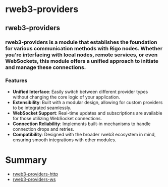 # rweb3-providers


## rweb3-providers

### rweb3-providers is a module that establishes the foundation for various communication methods with Rigo nodes. Whether you're interfacing with local nodes, remote services, or even WebSockets, this module offers a unified approach to initiate and manage these connections.

### Features

- **Unified Interface**: Easily switch between different provider types without changing the core logic of your application.
- **Extensibility**: Built with a modular design, allowing for custom providers to be integrated seamlessly.
- **WebSocket Support**: Real-time updates and subscriptions are available for those utilizing WebSocket connections.
- **Connection Reliability**: Implements built-in mechanisms to handle connection drops and retries.
- **Compatibility**: Designed with the broader rweb3 ecosystem in mind, ensuring smooth integrations with other modules.



# Summary

* [rweb3-providers-http](./http/http.md)
* [rweb3-providers-ws](./websocket/ws.md)
